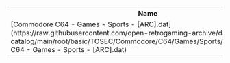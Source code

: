 <table>
<tr><th>Name</th><th>Size</th></tr>
<tr><td>
[Commodore C64 - Games - Sports - [ARC].dat](https://raw.githubusercontent.com/open-retrogaming-archive/dat-catalog/main/root/basic/TOSEC/Commodore/C64/Games/Sports/[ARC]/Commodore C64 - Games - Sports - [ARC].dat)
</td><td>1150</td></tr>
</table>
